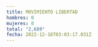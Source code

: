 ```yaml
---
title: MOVIMIENTO LIBERTAD
hombres: 0
mujeres: 0
total: "2,689"
fecha: 2022-12-16T03:03:17.031Z
---
```

